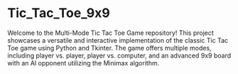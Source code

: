# Tic_Tac_Toe_9x9
Welcome to the Multi-Mode Tic Tac Toe Game repository! This project showcases a versatile and interactive implementation of the classic Tic Tac Toe game using Python and Tkinter. The game offers multiple modes, including player vs. player, player vs. computer, and an advanced 9x9 board with an AI opponent utilizing the Minimax algorithm.
